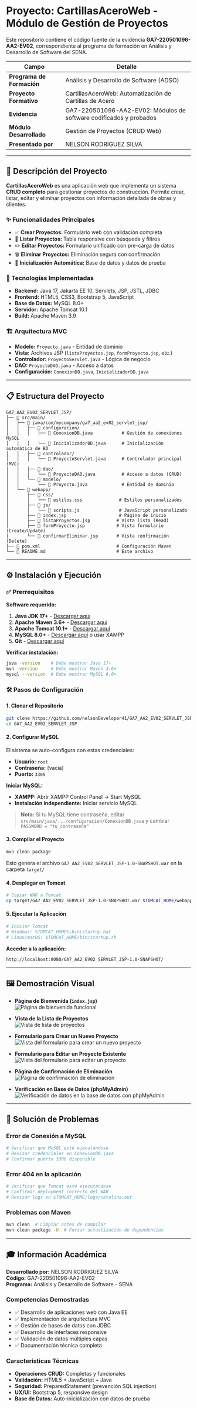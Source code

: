 # Proyecto: CartillasAceroWeb - Módulo de Gestión de Proyectos

Este repositorio contiene el código fuente de la evidencia **GA7-220501096-AA2-EV02**, correspondiente al programa de formación en Análisis y Desarrollo de Software del SENA.

| Campo | Detalle |
|-------|---------|
| **Programa de Formación** | Análisis y Desarrollo de Software (ADSO) |
| **Proyecto Formativo** | CartillasAceroWeb: Automatización de Cartillas de Acero |
| **Evidencia** | GA7-220501096-AA2-EV02: Módulos de software codificados y probados |
| **Módulo Desarrollado** | Gestión de Proyectos (CRUD Web) |
| **Presentado por** | NELSON RODRIGUEZ SILVA |

---

## 📜 Descripción del Proyecto

**CartillasAceroWeb** es una aplicación web que implementa un sistema **CRUD completo** para gestionar proyectos de construcción. Permite crear, listar, editar y eliminar proyectos con información detallada de obras y clientes.

### ✨ Funcionalidades Principales

- ✅ **Crear Proyectos:** Formulario web con validación completa
- 📖 **Listar Proyectos:** Tabla responsive con búsqueda y filtros
- ✏️ **Editar Proyectos:** Formulario unificado con pre-carga de datos
- 🗑️ **Eliminar Proyectos:** Eliminación segura con confirmación
- 🔄 **Inicialización Automática:** Base de datos y datos de prueba

### 🚀 Tecnologías Implementadas

- **Backend:** Java 17, Jakarta EE 10, Servlets, JSP, JSTL, JDBC
- **Frontend:** HTML5, CSS3, Bootstrap 5, JavaScript
- **Base de Datos:** MySQL 8.0+
- **Servidor:** Apache Tomcat 10.1
- **Build:** Apache Maven 3.9

### 🏗️ Arquitectura MVC

- **Modelo:** `Proyecto.java` - Entidad de dominio
- **Vista:** Archivos JSP (`listaProyectos.jsp`, `formProyecto.jsp`, etc.)
- **Controlador:** `ProyectoServlet.java` - Lógica de negocio
- **DAO:** `ProyectoDAO.java` - Acceso a datos
- **Configuración:** `ConexionDB.java`, `InicializadorBD.java`

---

## 📋 Estructura del Proyecto

```
GA7_AA2_EV02_SERVLET_JSP/
├── 📁 src/main/
│   ├── 📁 java/com/mycompany/ga7_aa2_ev02_servlet_jsp/
│   │   ├── 📁 configuracion/
│   │   │   ├── 📄 ConexionDB.java           # Gestión de conexiones MySQL
│   │   │   └── 📄 InicializadorBD.java      # Inicialización automática de BD
│   │   ├── 📁 controlador/
│   │   │   └── 📄 ProyectoServlet.java      # Controlador principal (MVC)
│   │   ├── 📁 dao/
│   │   │   └── 📄 ProyectoDAO.java          # Acceso a datos (CRUD)
│   │   └── 📁 modelo/
│   │       └── 📄 Proyecto.java             # Entidad de dominio
│   └── 📁 webapp/
│       ├── 📁 css/
│       │   └── 📄 estilos.css              # Estilos personalizados
│       ├── 📁 js/
│       │   └── 📄 scripts.js               # JavaScript personalizado
│       ├── 📄 index.jsp                    # Página de inicio
│       ├── 📄 listaProyectos.jsp          # Vista lista (Read)
│       ├── 📄 formProyecto.jsp            # Vista formulario (Create/Update)
│       └── 📄 confirmarEliminar.jsp       # Vista confirmación (Delete)
├── 📄 pom.xml                             # Configuración Maven
└── 📄 README.md                           # Este archivo
```

---

## ⚙️ Instalación y Ejecución

### ✅ Prerrequisitos

**Software requerido:**
1. **Java JDK 17+** - [Descargar aquí](https://www.oracle.com/java/technologies/javase-downloads.html)
2. **Apache Maven 3.6+** - [Descargar aquí](https://maven.apache.org/download.cgi)
3. **Apache Tomcat 10.1+** - [Descargar aquí](https://tomcat.apache.org/download-10.cgi)
4. **MySQL 8.0+** - [Descargar aquí](https://dev.mysql.com/downloads/mysql/) o usar XAMPP
5. **Git** - [Descargar aquí](https://git-scm.com/downloads)

**Verificar instalación:**
```bash
java -version    # Debe mostrar Java 17+
mvn -version     # Debe mostrar Maven 3.6+
mysql --version  # Debe mostrar MySQL 8.0+
```

### 🛠️ Pasos de Configuración

#### **1. Clonar el Repositorio**
```bash
git clone https://github.com/nelsonDeveloper41/GA7_AA2_EV02_SERVLET_JSP.git
cd GA7_AA2_EV02_SERVLET_JSP
```

#### **2. Configurar MySQL**
El sistema se auto-configura con estas credenciales:
- **Usuario:** `root`
- **Contraseña:** (vacía)
- **Puerto:** `3306`

**Iniciar MySQL:**
- **XAMPP:** Abrir XAMPP Control Panel → Start MySQL
- **Instalación independiente:** Iniciar servicio MySQL

> **Nota:** Si tu MySQL tiene contraseña, editar `src/main/java/.../configuracion/ConexionDB.java` y cambiar `PASSWORD = "tu_contraseña"`

#### **3. Compilar el Proyecto**
```bash
mvn clean package
```
Esto genera el archivo `GA7_AA2_EV02_SERVLET_JSP-1.0-SNAPSHOT.war` en la carpeta `target/`

#### **4. Desplegar en Tomcat**
```bash
# Copiar WAR a Tomcat
cp target/GA7_AA2_EV02_SERVLET_JSP-1.0-SNAPSHOT.war $TOMCAT_HOME/webapps/
```

#### **5. Ejecutar la Aplicación**
```bash
# Iniciar Tomcat
# Windows: %TOMCAT_HOME%\bin\startup.bat
# Linux/macOS: $TOMCAT_HOME/bin/startup.sh
```

**Acceder a la aplicación:**
```
http://localhost:8080/GA7_AA2_EV02_SERVLET_JSP-1.0-SNAPSHOT/
```

---

## 🖼️ Demostración Visual

- **Página de Bienvenida (`index.jsp`)**  
  ![Página de bienvenida funcional](assets/img31.png)

- **Vista de la Lista de Proyectos**  
  ![Vista de lista de proyectos](assets/img32.png)

- **Formulario para Crear un Nuevo Proyecto**  
  ![Vista del formulario para crear un nuevo proyecto](assets/img33.png)

- **Formulario para Editar un Proyecto Existente**  
  ![Vista del formulario para editar un proyecto](assets/img34.png)

- **Página de Confirmación de Eliminación**  
  ![Página de confirmación de eliminación](assets/img35.png)

- **Verificación en Base de Datos (phpMyAdmin)**  
  ![Verificación de datos en la base de datos con phpMyAdmin](assets/img37.png)

---

## 🔧 Solución de Problemas

### Error de Conexión a MySQL
```bash
# Verificar que MySQL esté ejecutándose
# Revisar credenciales en ConexionDB.java
# Confirmar puerto 3306 disponible
```

### Error 404 en la aplicación
```bash
# Verificar que Tomcat esté ejecutándose
# Confirmar deployment correcto del WAR
# Revisar logs en $TOMCAT_HOME/logs/catalina.out
```

### Problemas con Maven
```bash
mvn clean  # Limpiar antes de compilar
mvn clean package -U  # Forzar actualización de dependencias
```

---

## 🎓 Información Académica

**Desarrollado por:** NELSON RODRIGUEZ SILVA  
**Código:** GA7-220501096-AA2-EV02  
**Programa:** Análisis y Desarrollo de Software - SENA  

### Competencias Demostradas
- ✅ Desarrollo de aplicaciones web con Java EE
- ✅ Implementación de arquitectura MVC
- ✅ Gestión de bases de datos con JDBC
- ✅ Desarrollo de interfaces responsive
- ✅ Validación de datos múltiples capas
- ✅ Documentación técnica completa

### Características Técnicas
- **Operaciones CRUD:** Completas y funcionales
- **Validación:** HTML5 + JavaScript + Java
- **Seguridad:** PreparedStatement (prevención SQL injection)
- **UX/UI:** Bootstrap 5, responsive design
- **Base de Datos:** Auto-inicialización con datos de prueba